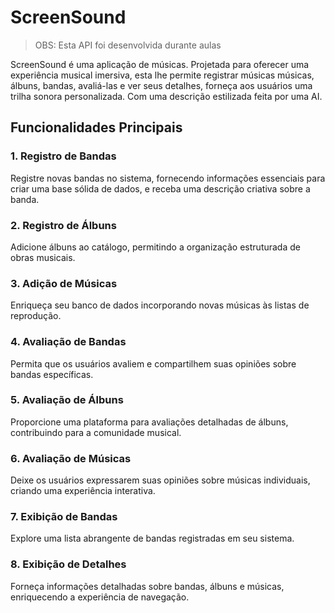 # ScreenSound
>OBS: Esta API foi desenvolvida durante aulas

ScreenSound é uma aplicação de músicas. Projetada para oferecer uma experiência musical imersiva, esta lhe permite registrar músicas músicas, álbuns, bandas, avaliá-las e ver seus detalhes, forneça aos usuários uma trilha sonora personalizada. Com uma descrição estilizada feita por uma AI.
## Funcionalidades Principais

### 1. Registro de Bandas
Registre novas bandas no sistema, fornecendo informações essenciais para criar uma base sólida de dados, e receba uma descrição criativa sobre a banda.

### 2. Registro de Álbuns
Adicione álbuns ao catálogo, permitindo a organização estruturada de obras musicais.

### 3. Adição de Músicas
Enriqueça seu banco de dados incorporando novas músicas às listas de reprodução.

### 4. Avaliação de Bandas
Permita que os usuários avaliem e compartilhem suas opiniões sobre bandas específicas.

### 5. Avaliação de Álbuns
Proporcione uma plataforma para avaliações detalhadas de álbuns, contribuindo para a comunidade musical.

### 6. Avaliação de Músicas
Deixe os usuários expressarem suas opiniões sobre músicas individuais, criando uma experiência interativa.

### 7. Exibição de Bandas
Explore uma lista abrangente de bandas registradas em seu sistema.

### 8. Exibição de Detalhes
Forneça informações detalhadas sobre bandas, álbuns e músicas, enriquecendo a experiência de navegação.
